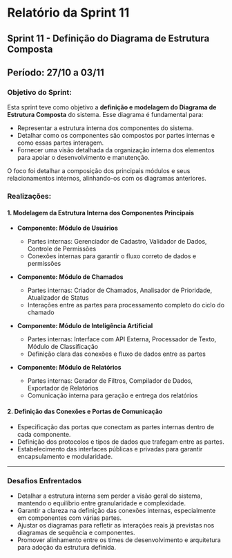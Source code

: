 # Relatório da Sprint 11

## Sprint 11 - Definição do Diagrama de Estrutura Composta  
## Período: 27/10 a 03/11

### Objetivo do Sprint:
Esta sprint teve como objetivo a **definição e modelagem do Diagrama de Estrutura Composta** do sistema. Esse diagrama é fundamental para:

- Representar a estrutura interna dos componentes do sistema.
- Detalhar como os componentes são compostos por partes internas e como essas partes interagem.
- Fornecer uma visão detalhada da organização interna dos elementos para apoiar o desenvolvimento e manutenção.

O foco foi detalhar a composição dos principais módulos e seus relacionamentos internos, alinhando-os com os diagramas anteriores.

### Realizações:
#### 1. Modelagem da Estrutura Interna dos Componentes Principais

- **Componente: Módulo de Usuários**
  - Partes internas: Gerenciador de Cadastro, Validador de Dados, Controle de Permissões
  - Conexões internas para garantir o fluxo correto de dados e permissões

- **Componente: Módulo de Chamados**
  - Partes internas: Criador de Chamados, Analisador de Prioridade, Atualizador de Status
  - Interações entre as partes para processamento completo do ciclo do chamado

- **Componente: Módulo de Inteligência Artificial**
  - Partes internas: Interface com API Externa, Processador de Texto, Módulo de Classificação
  - Definição clara das conexões e fluxo de dados entre as partes

- **Componente: Módulo de Relatórios**
  - Partes internas: Gerador de Filtros, Compilador de Dados, Exportador de Relatórios
  - Comunicação interna para geração e entrega dos relatórios

#### 2. Definição das Conexões e Portas de Comunicação

- Especificação das portas que conectam as partes internas dentro de cada componente.
- Definição dos protocolos e tipos de dados que trafegam entre as partes.
- Estabelecimento das interfaces públicas e privadas para garantir encapsulamento e modularidade.

---

### Desafios Enfrentados

- Detalhar a estrutura interna sem perder a visão geral do sistema, mantendo o equilíbrio entre granularidade e complexidade.
- Garantir a clareza na definição das conexões internas, especialmente em componentes com várias partes.
- Ajustar os diagramas para refletir as interações reais já previstas nos diagramas de sequência e componentes.
- Promover alinhamento entre os times de desenvolvimento e arquitetura para adoção da estrutura definida.
